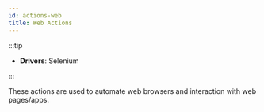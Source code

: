 ```yaml
---
id: actions-web
title: Web Actions
---
```


:::tip

- **Drivers**: Selenium

:::

These actions are used to automate web browsers and interaction with web pages/apps.
